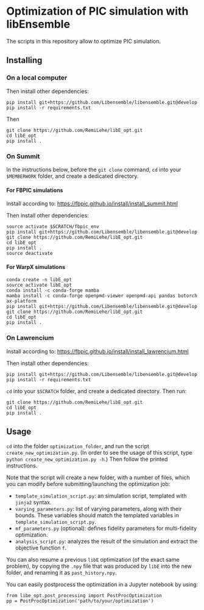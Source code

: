 # Optimization of PIC simulation with libEnsemble

The scripts in this repository allow to optimize PIC simulation.

## Installing

### On a local computer

Then install other dependencies:
```
pip install git+https://github.com/Libensemble/libensemble.git@develop
pip install -r requirements.txt
```

Then
```
git clone https://github.com/RemiLehe/libE_opt.git
cd libE_opt
pip install .
```

### On Summit

In the instructions below, before the `git clone` command, `cd` into your `$MEMBERWORK` folder, and create a dedicated directory.

#### For FBPIC simulations

Install according to:
https://fbpic.github.io/install/install_summit.html

Then install other dependencies:
```
source activate $SCRATCH/fbpic_env
pip install git+https://github.com/Libensemble/libensemble.git@develop
git clone https://github.com/RemiLehe/libE_opt.git
cd libE_opt
pip install .
source deactivate
```

#### For WarpX simulations
```
conda create -n libE_opt
source activate libE_opt
conda install -c conda-forge mamba
mamba install -c conda-forge openpmd-viewer openpmd-api pandas botorch ax-platform
pip install git+https://github.com/Libensemble/libensemble.git@develop
git clone https://github.com/RemiLehe/libE_opt.git
cd libE_opt
pip install .
```

### On Lawrencium

Install according to:
https://fbpic.github.io/install/install_lawrencium.html

Then install other dependencies:
```
pip install git+https://github.com/Libensemble/libensemble.git@develop
pip install -r requirements.txt
```

`cd` into your `$SCRATCH` folder, and create a dedicated directory. Then run:
```
git clone https://github.com/RemiLehe/libE_opt.git
cd libE_opt
pip install .
```

## Usage

`cd` into the folder `optimization_folder`, and run the script
`create_new_optimization.py`. (In order to see the usage of this script,
type `python create_new_optimization.py -h`.) Then follow the printed instructions.

Note that the script will create a new folder, with a number of files,
which you can modify before submitting/launching the optimization job:

- `template_simulation_script.py`: an simulation script, templated with `jinja2` syntax.
- `varying_parameters.py`: list of varying parameters, along with their bounds. These variables should match the templated variables in `template_simulation_script.py`.
- `mf_parameters.py` (optional): defines fidelity parameters for multi-fidelity optimization.
- `analysis_script.py`: analyzes the result of the simulation and extract the objective function `f`.

You can also resume a previous `libE` optimization (of the exact same problem), by copying the `.npy` file that was produced by `libE` into the new folder, and renaming it as `past_history.npy`.

You can easily postprocess the optimization in a Jupyter notebook by using:
```
from libe_opt.post_processing import PostProcOptimization
pp = PostProcOptimization('path/to/your/optimization')
```
